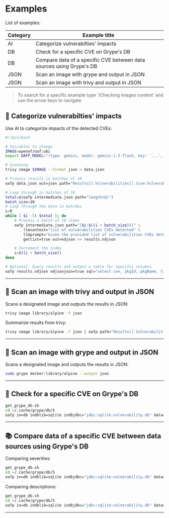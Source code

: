 # Examples

List of examples:

| Category | Example title |
|----------|---------------|
| AI | Categorize vulnerabilties' impacts |
| DB | Check for a specific CVE on Grype's DB |
| DB | Compare data of a specific CVE between data sources using Grype's DB |
| JSON | Scan an image with grype and output in JSON |
| JSON | Scan an image with trivy and output in JSON |

> To search for a specific example type '/Checking images content<ENTER>' and use the arrow keys to navigate

## 🧐 Categorize vulnerabilties' impacts

Use AI to categorize impacts of the detected CVEs:

```bash
#!/bin/bash

# Variables to change
IMAGE=openaf/oaf:ubi
export OAFP_MODEL="(type: gemini, model: gemini-1.5-flash, key: '...', timeout: 900000, temperature: 0)"

# Scanning
trivy image $IMAGE --format json > data.json

# Process results in batches of 10
oafp data.json out=json path="Results[].Vulnerabilities[].{cve:VulnerabilityID,pkgId:PkgID,pkgName:PkgName,title:Title,desc:Description}" > intermediate.json

# Loop through in batches of 10
total=$(oafp intermediate.json path="length(@)")
batch_size=10
# Loop through the data in batches
i=0
while [ $i -lt $total ]; do
    # Process a batch of 10 items
    oafp intermediate.json path="[$i:$((i + batch_size))]" \
        llmcontext="list of vulnerabilities CVEs detected" \
        llmprompt="Given the provided list of vulnerabilities CVEs detected, add a column to identify generic potential impacts: noIntranetImpact, frontendImpact, backendImpact, javaImpact" \
        getlist=true out=ndjson >> results.ndjson

    # Increment the index
    i=$((i + batch_size))
done

# Optional: Query results and output a table for specific columns
oafp results.ndjson ndjsonjoin=true sql="select cve, pkgId, pkgName, title, noIntranetImpact, frontendImpact, backendImpact, javaImpact" out=ctable
```

---

## 🔎 Scan an image with trivy and output in JSON

Scans a designated image and outputs the results in JSON:

```bash
trivy image library/alpine -f json
```

Summarize results from trivy:

```bash
trivy image library/alpine -f json | oafp path="Results[].Vulnerabilities[].{ID:VulnerabilityID,Severity:Severity}" sql="select \"Severity\", \"ID\" group by \"Severity\", \"ID\"" out=json | oafp sql="select \"Severity\", sum(\"Count\") as \"Count\" from (select 'LOW' as \"Severity\", 0 as \"Count\" union all select 'MEDIUM' as \"Severity\", 0 as \"Count\" union all select 'HIGH' as \"Severity\", 0 as \"Count\" union all select 'CRITICAL' as \"Severity\", 0 as \"Count\" union all select \"Severity\", count(1) as \"Count\" from _TMP group by \"Severity\") group by \"Severity\"" out=ctable
```

---

## 🔎 Scan an image with grype and output in JSON

Scans a designated image and outputs the results in JSON:

```bash
sudo grype docker:library/alpine --output json
```

---

## 🔎 Check for a specific CVE on Grype's DB

```bash
get_grype_db.sh
cd ~/.cache/grype/db/5
oafp in=db indblib=sqlite indbjdbc="jdbc:sqlite:vulnerability.db" data="select * from vulnerability_metadata where id='CVE-2024-9143'" out=ctree
```

---

## 📚 Compare data of a specific CVE between data sources using Grype's DB

Comparing severities:

```bash
get_grype_db.sh
cd ~/.cache/grype/db/5
oafp in=db indblib=sqlite indbjdbc="jdbc:sqlite:vulnerability.db" data="select id, namespace, data_source, record_source, severity from vulnerability_metadata where id='CVE-2024-10963'" out=ctable
```

Comparing descriptions:

```bash
get_grype_db.sh
cd ~/.cache/grype/db/5
oafp in=db indblib=sqlite indbjdbc="jdbc:sqlite:vulnerability.db" data="select distinct id, SUBSTR(namespace, 1, INSTR(namespace, ':') - 1) AS namespace_prefix, severity, description from vulnerability_metadata where id='CVE-2024-9143'" out=map
```

---
